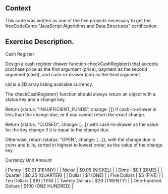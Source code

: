 ## Context
This code was written as one of the five projects necessary to get the freeCodeCamp "JavaScript Algorithms and Data Structures" certification.

## Exercise Description.
Cash Register

Design a cash register drawer function checkCashRegister() that accepts purchase price as the first argument (price), payment as the second argument (cash), and cash-in-drawer (cid) as the third argument.

cid is a 2D array listing available currency.

The checkCashRegister() function should always return an object with a status key and a change key.

Return {status: "INSUFFICIENT_FUNDS", change: []} if cash-in-drawer is less than the change due, or if you cannot return the exact change.

Return {status: "CLOSED", change: [...]} with cash-in-drawer as the value for the key change if it is equal to the change due.

Otherwise, return {status: "OPEN", change: [...]}, with the change due in coins and bills, sorted in highest to lowest order, as the value of the change key.

Currency Unit	Amount

| Penny               	| $0.01 (PENNY)      	|
| Nickel              	| $0.05 (NICKEL)     	|
| Dime                	| $0.1 (DIME)        	|
| Quarter             	| $0.25 (QUARTER)    	|
| Dollar              	| $1 (ONE)           	|
| Five Dollars        	| $5 (FIVE)          	|
| Ten Dollars         	| $10 (TEN)          	|
| Twenty Dollars      	| $20 (TWENTY)       	|
| One-hundred Dollars 	| $100 (ONE HUNDRED) 	|